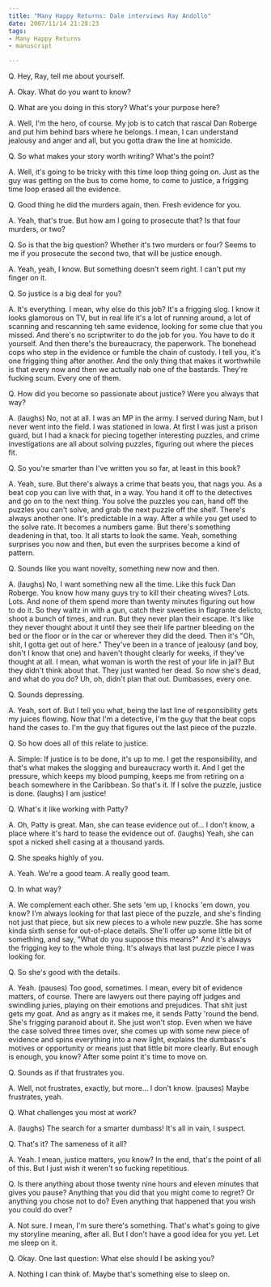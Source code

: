 ```yaml
--- 
title: "Many Happy Returns: Dale interviews Ray Andollo"
date: 2007/11/14 21:28:23
tags: 
- Many Happy Returns
- manuscript

---
```


Q. Hey, Ray, tell me about yourself.

A. Okay.  What do you want to know?

Q. What are you doing in this story?  What's your purpose here?

A. Well, I'm the hero, of course.  My job is to catch that rascal Dan Roberge and put him behind bars where he belongs.  I mean, I can understand jealousy and anger and all, but you gotta draw the line at homicide.

Q. So what makes your story worth writing?  What's the point?

A. Well, it's going to be tricky with this time loop thing going on.  Just as the guy was getting on the bus to come home, to come to justice, a frigging time loop erased all the evidence.

Q. Good thing he did the murders again, then.  Fresh evidence for you.

A. Yeah, that's true.  But how am I going to prosecute that?  Is that four murders, or two?

Q. So is that the big question?  Whether it's two murders or four?  Seems to me if you prosecute the second two, that will be justice enough.

A. Yeah, yeah, I know.  But something doesn't seem right.  I can't put my finger on it.

Q. So justice is a big deal for you?

A. It's everything.  I mean, why else do this job?  It's a frigging slog.  I know it looks glamorous on TV, but in real life it's a lot of running around, a lot of scanning and rescanning teh same evidence, looking for some clue that you missed.  And there's no scriptwriter to do the job for you.  You have to do it yourself.  And then there's the bureaucracy, the paperwork.  The bonehead cops who step in the evidence or fumble the chain of custody.  I tell you, it's one frigging thing after another.  And the only thing that makes it worthwhile is that every now and then we actually nab one of the bastards.  They're fucking scum.  Every one of them.

Q. How did you become so passionate about justice?  Were you always that way?

A. (laughs)  No, not at all.  I was an MP in the army.  I served during Nam, but I never went into the field.  I was stationed in Iowa.  At first I was just a prison guard, but I had a knack for piecing together interesting puzzles, and crime investigations are all about solving puzzles, figuring out where the pieces fit.

Q. So you're smarter than I've written you so far, at least in this book?

A. Yeah, sure.  But there's always a crime that beats you, that nags you.  As a beat cop you can live with that, in a way.  You hand it off to the detectives and go on to the next thing.  You solve the puzzles you can, hand off the puzzles you can't solve, and grab the next puzzle off the shelf.  There's always another one.  It's predictable in a way.  After a while you get used to the solve rate.  It becomes a numbers game.  But there's something deadening in that, too.  It all starts to look the same.  Yeah, something surprises you now and then, but even the surprises become a kind of pattern.

Q. Sounds like you want novelty, something new now and then.

A. (laughs)  No, I want something new all the time.  Like this fuck Dan Roberge.  You know how many guys try to kill their cheating wives?  Lots.  Lots.  And none of them spend more than twenty minutes figuring out how to do it.  So they waltz in with a gun, catch their sweeties in flagrante delicto, shoot a bunch of times, and run.  But they never plan their escape.  It's like they never thought about it until they see their life partner bleeding on the bed or the floor or in the car or wherever they did the deed.  Then it's "Oh, shit, I gotta get out of here."  They've been in a trance of jealousy (and boy, don't I know that one) and haven't thought clearly for weeks, if they've thought at all.  I mean, what woman is worth the rest of your life in jail?  But they didn't think about that.  They just wanted her dead.  So now she's dead, and what do you do?  Uh, oh, didn't plan that out.  Dumbasses, every one.

Q. Sounds depressing.

A. Yeah, sort of.  But I tell you what, being the last line of responsibility gets my juices flowing.  Now that I'm a detective, I'm the guy that the beat cops hand the cases to.  I'm the guy that figures out the last piece of the puzzle.

Q. So how does all of this relate to justice.

A. Simple:  If justice is to be done, it's up to me.  I get the responsibility, and that's what makes the slogging and bureaucracy worth it.  And I get the pressure, which keeps my blood pumping, keeps me from retiring on a beach somewhere in the Caribbean.  So that's it.  If I solve the puzzle, justice is done.  (laughs) I am justice!

Q. What's it like working with Patty?

A. Oh, Patty is great.  Man, she can tease evidence out of... I don't know, a place where it's hard to tease the evidence out of.  (laughs)  Yeah, she can spot a nicked shell casing at a thousand yards.

Q. She speaks highly of you.

A. Yeah.  We're a good team.  A really good team.

Q. In what way?

A. We complement each other.  She sets 'em up, I knocks 'em down, you know?  I'm always looking for that last piece of the puzzle, and she's finding not just that piece, but six new pieces to a whole new puzzle.  She has some kinda sixth sense for out-of-place details.  She'll offer up some little bit of something, and say, "What do you suppose this means?"  And it's always the frigging key to the whole thing.  It's always that last puzzle piece I was looking for.

Q. So she's good with the details.

A. Yeah.  (pauses)  Too good, sometimes.  I mean, every bit of evidence matters, of course.  There are lawyers out there paying off judges and swindling juries, playing on their emotions and prejudices.  That shit just gets my goat.  And as angry as it makes me, it sends Patty 'round the bend.  She's frigging paranoid about it.  She just won't stop.  Even when we have the case solved three times over, she comes up with some new piece of evidence and spins everything into a new light, explains the dumbass's motives or opportunity or means just that little bit more clearly.  But enough is enough, you know?  After some point it's time to move on.

Q. Sounds as if that frustrates you.

A. Well, not frustrates, exactly, but more...  I don't know.  (pauses)  Maybe frustrates, yeah.

Q. What challenges you most at work?

A. (laughs) The search for a smarter dumbass!  It's all in vain, I suspect.

Q. That's it?  The sameness of it all?

A. Yeah.  I mean, justice matters, you know?  In the end, that's the point of all of this.  But I just wish it weren't so fucking repetitious.

Q. Is there anything about those twenty nine hours and eleven minutes that gives you pause?  Anything that you did that you might come to regret?  Or anything you chose not to do?  Even anything that happened that you wish you could do over?

A. Not sure.  I mean, I'm sure there's something.  That's what's going to give my storyline meaning, after all.  But I don't have a good idea for you yet.  Let me sleep on it.

Q. Okay.  One last question:  What else should I be asking you?

A. Nothing I can think of.  Maybe that's something else to sleep on.
